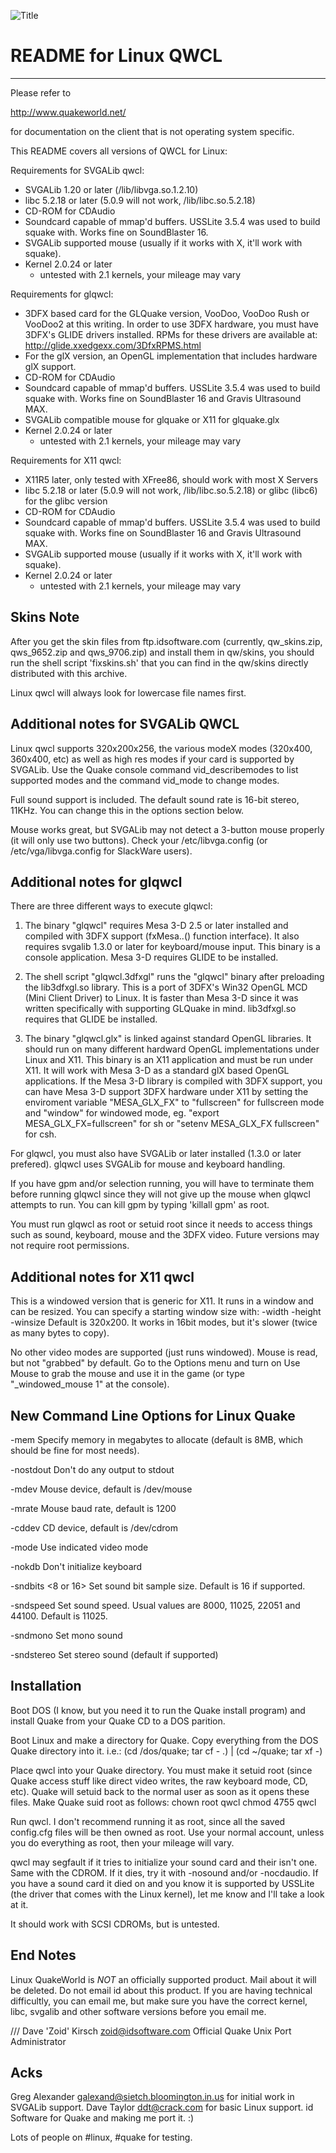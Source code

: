 ![Title](https://raw.githubusercontent.com/exohood/exohood-exogames/main/Linux_Games/Quake_Linux/client/quakeworld.bmp) 

# README for Linux QWCL
---------------------

Please refer to

http://www.quakeworld.net/

for documentation on the client that is not operating system specific.

This README covers all versions of QWCL for Linux:

Requirements for SVGALib qwcl:

- SVGALib 1.20 or later (/lib/libvga.so.1.2.10)
- libc 5.2.18 or later (5.0.9 will not work, /lib/libc.so.5.2.18)
- CD-ROM for CDAudio
- Soundcard capable of mmap'd buffers.  USSLite 3.5.4 was used to build squake
  with.  Works fine on SoundBlaster 16.
- SVGALib supported mouse (usually if it works with X, it'll work with
  squake).
- Kernel 2.0.24 or later
  - untested with 2.1 kernels, your mileage may vary

Requirements for glqwcl:

- 3DFX based card for the GLQuake version, VooDoo, VooDoo Rush or VooDoo2
at this writing.  In order to use 3DFX hardware, you must have 3DFX's
GLIDE drivers installed.  RPMs for these drivers are available at:
http://glide.xxedgexx.com/3DfxRPMS.html
- For the glX version, an OpenGL implementation that includes hardware
glX support.
- CD-ROM for CDAudio
- Soundcard capable of mmap'd buffers.  USSLite 3.5.4 was used to build squake
  with.  Works fine on SoundBlaster 16 and Gravis Ultrasound MAX.
- SVGALib compatible mouse for glquake or X11 for glquake.glx
- Kernel 2.0.24 or later
  - untested with 2.1 kernels, your mileage may vary

Requirements for X11 qwcl:

- X11R5 later, only tested with XFree86, should work with most X Servers
- libc 5.2.18 or later (5.0.9 will not work, /lib/libc.so.5.2.18)
  or glibc (libc6) for the glibc version
- CD-ROM for CDAudio
- Soundcard capable of mmap'd buffers.  USSLite 3.5.4 was used to build squake
  with.  Works fine on SoundBlaster 16 and Gravis Ultrasound MAX.
- SVGALib supported mouse (usually if it works with X, it'll work with
  squake).
- Kernel 2.0.24 or later
  - untested with 2.1 kernels, your mileage may vary

Skins Note
----------

After you get the skin files from ftp.idsoftware.com (currently, 
qw_skins.zip, qws_9652.zip and qws_9706.zip) and install them in
qw/skins, you should run the shell script 'fixskins.sh' that you can find in
the qw/skins directly distributed with this archive.

Linux qwcl will always look for lowercase file names first.

Additional notes for SVGALib QWCL
---------------------------------

Linux qwcl supports 320x200x256, the various modeX modes (320x400, 360x400, 
etc) as well as high res modes if your card is supported by SVGALib.  Use 
the Quake console command vid_describemodes to list supported modes and 
the command vid_mode <number> to change modes.

Full sound support is included.  The default sound rate is 16-bit stereo,
11KHz.  You can change this in the options section below.

Mouse works great, but SVGALib may not detect a 3-button mouse properly (it
will only use two buttons).  Check your /etc/libvga.config (or
/etc/vga/libvga.config for SlackWare users).

Additional notes for glqwcl
---------------------------

There are three different ways to execute glqwcl:

1. The binary "glqwcl" requires Mesa 3-D 2.5 or later installed and compiled
with 3DFX support (fxMesa..() function interface).  It also requires
svgalib 1.3.0 or later for keyboard/mouse input.  This binary is a console
application.  Mesa 3-D requires GLIDE to be installed.

2. The shell script "glqwcl.3dfxgl" runs the "glqwcl" binary after
preloading the lib3dfxgl.so library.  This is a port of 3DFX's Win32
OpenGL MCD (Mini Client Driver) to Linux.  It is faster than Mesa 3-D
since it was written specifically with supporting GLQuake in mind.
lib3dfxgl.so requires that GLIDE be installed.

3. The binary "glqwcl.glx" is linked against standard OpenGL libraries.
It should run on many different hardward OpenGL implementations under
Linux and X11.  This binary is an X11 application and must be run under
X11.  It will work with Mesa 3-D as a standard glX based OpenGL 
applications.  If the Mesa 3-D library is compiled with 3DFX support,
you can have Mesa 3-D support 3DFX hardware under X11 by setting the
enviroment variable "MESA_GLX_FX" to "fullscreen" for fullscreen mode
and "window" for windowed mode, eg. "export MESA_GLX_FX=fullscreen" for sh 
or "setenv MESA_GLX_FX fullscreen" for csh.

For glqwcl, you must also have SVGALib or later installed (1.3.0 or later
prefered).  glqwcl uses SVGALib for mouse and keyboard handling.

If you have gpm and/or selection running, you will have to terminate them
before running glqwcl since they will not give up the mouse when glqwcl
attempts to run.  You can kill gpm by typing 'killall gpm' as root.

You must run glqwcl as root or setuid root since it needs to access things 
such as sound, keyboard, mouse and the 3DFX video.  Future versions may not 
require root permissions.

Additional notes for X11 qwcl
-----------------------------

This is a windowed version that is generic for X11.  It runs in a window
and can be resized.  You can specify a starting window size with:
	-width <width>
	-height <height>
	-winsize <width> <height>
Default is 320x200. It works in 16bit modes, but it's slower (twice as many
bytes to copy).

No other video modes are supported (just runs windowed).  Mouse is read, but
not "grabbed" by default.  Go to the Options menu and turn on Use Mouse to grab
the mouse and use it in the game (or type "_windowed_mouse 1" at the console).

New Command Line Options for Linux Quake
----------------------------------------

-mem <mb>
Specify memory in megabytes to allocate (default is 8MB, which should be fine
for most needs).

-nostdout
Don't do any output to stdout

-mdev <device>
Mouse device, default is /dev/mouse

-mrate <speed>
Mouse baud rate, default is 1200

-cddev <device>
CD device, default is /dev/cdrom

-mode <modenum>
Use indicated video mode

-nokdb
Don't initialize keyboard

-sndbits <8 or 16>
Set sound bit sample size.  Default is 16 if supported.

-sndspeed <speed>
Set sound speed.  Usual values are 8000, 11025, 22051 and 44100.
Default is 11025.

-sndmono
Set mono sound

-sndstereo
Set stereo sound (default if supported)

Installation
------------

Boot DOS (I know, but you need it to run the Quake install program) and
install Quake from your Quake CD to a DOS parition.

Boot Linux and make a directory for Quake.  Copy everything from the DOS Quake
directory into it.  i.e.:
	(cd /dos/quake; tar cf - .) | (cd ~/quake; tar xf -)

Place qwcl into your Quake directory.  You must make it setuid root (since
Quake access stuff like direct video writes, the raw keyboard mode, CD, etc).
Quake will setuid back to the normal user as soon as it opens these files.
Make Quake suid root as follows:
	chown root qwcl
	chmod 4755 qwcl

Run qwcl.  I don't recommend running it as root, since all the saved
config.cfg files will be then owned as root.  Use your normal account, unless
you do everything as root, then your mileage will vary.

qwcl may segfault if it tries to initialize your sound card and their isn't
one.  Same with the CDROM.  If it dies, try it with -nosound and/or
-nocdaudio.  If you have a sound card it died on and you know it is
supported by USSLite (the driver that comes with the Linux kernel), let me
know and I'll take a look at it.

It should work with SCSI CDROMs, but is untested.

End Notes
---------

Linux QuakeWorld is *NOT* an officially supported product.  Mail about it
will be deleted.  Do not email id about this product.  If you are having
technical difficultly, you can email me, but make sure you have the correct
kernel, libc, svgalib and other software versions before you email me.

/// Dave 'Zoid' Kirsch
zoid@idsoftware.com
Official Quake Unix Port Administrator

Acks
----

Greg Alexander <galexand@sietch.bloomington.in.us> for initial work in SVGALib
support.
Dave Taylor <ddt@crack.com> for basic Linux support.
id Software for Quake and making me port it. :)

Lots of people on #linux, #quake for testing.


